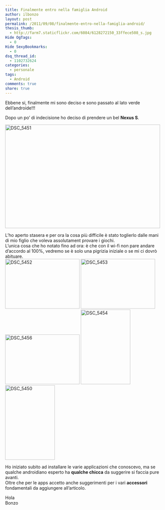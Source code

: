 ```yaml
---
title: Finalmente entro nella famiglia Android
author: ilbonzo
layout: post
permalink: /2011/09/08/finalmente-entro-nella-famiglia-android/
thesis_thumb:
  - http://farm7.staticflickr.com/6084/6128272150_33ffece508_s.jpg
Hide OgTags:
  - 0
Hide SexyBookmarks:
  - 0
dsq_thread_id:
  - 1102732624
categories:
  - personale
tags:
  - Android
comments: true
share: true
---
```

Ebbene si, finalmente mi sono deciso e sono passato al lato verde dell&#8217;androide!!!

Dopo un po&#8217; di indecisione ho deciso di prendere un bel **Nexus S**.

[<img src="http://farm7.static.flickr.com/6085/6127710119_7e8f4fe578.jpg" width="500" height="333" alt="DSC_5451" />][1]

L&#8217;ho aperto stasera e per ora la cosa più difficile è stato toglierlo dalle mani di mio figlio che voleva assolutament provare i giochi.  
L&#8217;unica cosa che ho notato fino ad ora: è che con il wi-fi non pare andare d&#8217;accordo al 100%, vedremo se è solo una pigrizia iniziale o se mi ci dovrò abituare.  
[<img src="http://farm7.static.flickr.com/6206/6127714743_bb368a2cd2_m.jpg" width="240" height="160" alt="DSC_5452" />][2] [<img src="http://farm7.static.flickr.com/6061/6128266668_4b19d935d7_m.jpg" width="240" height="160" alt="DSC_5453" />][3] [<img src="http://farm7.static.flickr.com/6063/6127730719_8060e9699a_m.jpg" width="240" height="160" alt="DSC_5456" />][4] [<img src="http://farm7.static.flickr.com/6084/6128272150_33ffece508_m.jpg" width="160" height="240" alt="DSC_5454" />][5] [<img src="http://farm7.static.flickr.com/6186/6128252466_c394bbed55_m.jpg" width="160" height="240" alt="DSC_5450" />][6]

Ho iniziato subito ad installare le varie applicazioni che conoscevo, ma se qualche androidiano esperto ha **qualche chicca** da suggerire si faccia pure avanti.  
Oltre che per le apps accetto anche suggerimenti per i vari **accessori** fondamentali da aggiungere all&#8217;articolo.

Hola  
Bonzo

<div class='kindleWidget kindleLight' >

</div>



 [1]: http://www.flickr.com/photos/ilbonzo/6127710119/ "DSC_5451 di Matteo 'bonzo' Magni, su Flickr"
 [2]: http://www.flickr.com/photos/ilbonzo/6127714743/ "DSC_5452 di Matteo 'bonzo' Magni, su Flickr"
 [3]: http://www.flickr.com/photos/ilbonzo/6128266668/ "DSC_5453 di Matteo 'bonzo' Magni, su Flickr"
 [4]: http://www.flickr.com/photos/ilbonzo/6127730719/ "DSC_5456 di Matteo 'bonzo' Magni, su Flickr"
 [5]: http://www.flickr.com/photos/ilbonzo/6128272150/ "DSC_5454 di Matteo 'bonzo' Magni, su Flickr"
 [6]: http://www.flickr.com/photos/ilbonzo/6128252466/ "DSC_5450 di Matteo 'bonzo' Magni, su Flickr"
